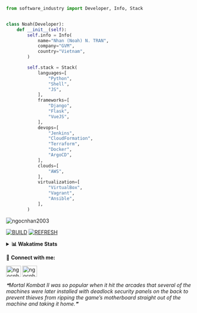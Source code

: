 ```python
from software_industry import Developer, Info, Stack


class Noah(Developer):
    def __init__(self):
        self.info = Info(
            name="Nhan (Noah) N. TRAN",
            company="GVM",
            country="Vietnam",
        )

        self.stack = Stack(
            languages=[
                "Python",
                "Shell",
                "JS",
            ],
            frameworks=[
                "Django",
                "Flask",
                "VueJS",
            ],
            devops=[
                "Jenkins",
                "CloudFormation",
                "Terraform",
                "Docker",
                "ArgoCD",
            ],
            clouds=[
                "AWS",
            ],
            virtualization=[
                "VirtualBox",
                "Vagrant",
                "Ansible",
            ],
        )
```
<img src="https://komarev.com/ghpvc/?username=ngocnhan2003&label=Profile%20views&color=0e75b6&style=flat" alt="ngocnhan2003" /> 

[![BUILD](https://github.com/ngocnhan2003/ngocnhan2003/actions/workflows/001_build.yml/badge.svg)](https://github.com/ngocnhan2003/ngocnhan2003/actions/workflows/001_build.yml)
[![REFRESH](https://github.com/ngocnhan2003/ngocnhan2003/actions/workflows/002_refresh.yml/badge.svg)](https://github.com/ngocnhan2003/ngocnhan2003/actions/workflows/002_refresh.yml)

<details> 
  <summary><b>📊 Wakatime Stats</b></summary>
  <br>
  
<!--START_SECTION:waka-->
![Code Time](http://img.shields.io/badge/Code%20Time-661%20hrs%2022%20mins-blue)

**I'm an Early 🐤** 

```text
🌞 Morning    44 commits     ████░░░░░░░░░░░░░░░░░░░░░   19.38% 
🌆 Daytime    71 commits     ███████░░░░░░░░░░░░░░░░░░   31.28% 
🌃 Evening    70 commits     ███████░░░░░░░░░░░░░░░░░░   30.84% 
🌙 Night      42 commits     ████░░░░░░░░░░░░░░░░░░░░░   18.5%

```
📅 **I'm Most Productive on Saturday** 

```text
Monday       42 commits     ████░░░░░░░░░░░░░░░░░░░░░   18.5% 
Tuesday      28 commits     ███░░░░░░░░░░░░░░░░░░░░░░   12.33% 
Wednesday    24 commits     ██░░░░░░░░░░░░░░░░░░░░░░░   10.57% 
Thursday     5 commits      ░░░░░░░░░░░░░░░░░░░░░░░░░   2.2% 
Friday       4 commits      ░░░░░░░░░░░░░░░░░░░░░░░░░   1.76% 
Saturday     86 commits     █████████░░░░░░░░░░░░░░░░   37.89% 
Sunday       38 commits     ████░░░░░░░░░░░░░░░░░░░░░   16.74%

```


📊 **This Week I Spent My Time On** 

```text
⌚︎ Time Zone: Asia/Ho_Chi_Minh

💬 Programming Languages: 
Go                       3 hrs 48 mins       ████████░░░░░░░░░░░░░░░░░   34.5% 
SQL                      2 hrs 22 mins       █████░░░░░░░░░░░░░░░░░░░░   21.59% 
YAML                     1 hr 17 mins        ███░░░░░░░░░░░░░░░░░░░░░░   11.74% 
C#                       1 hr 7 mins         ██░░░░░░░░░░░░░░░░░░░░░░░   10.14% 
Other                    25 mins             █░░░░░░░░░░░░░░░░░░░░░░░░   3.8%

🔥 Editors: 
GoLand                   6 hrs 18 mins       ██████████████░░░░░░░░░░░   57.18% 
VS Code                  4 hrs 43 mins       ██████████░░░░░░░░░░░░░░░   42.82%

💻 Operating System: 
Linux                    7 hrs 24 mins       ████████████████░░░░░░░░░   67.22% 
Windows                  3 hrs 36 mins       ████████░░░░░░░░░░░░░░░░░   32.78%

```

**I Mostly Code in Python** 

```text
Python                   14 repos            ███████████░░░░░░░░░░░░░░   43.75% 
JavaScript               6 repos             ████░░░░░░░░░░░░░░░░░░░░░   18.75% 
TypeScript               2 repos             █░░░░░░░░░░░░░░░░░░░░░░░░   6.25% 
Kotlin                   2 repos             █░░░░░░░░░░░░░░░░░░░░░░░░   6.25% 
Vue                      2 repos             █░░░░░░░░░░░░░░░░░░░░░░░░   6.25%

```



 Last Updated on 04/12/2022 02:33:34 UTC+7
<!--END_SECTION:waka-->
</details>

🔗 **Connect with me:**

<a href="https://linkedin.com/in/ngocnhan2003" target="blank"><img align="center" src="https://raw.githubusercontent.com/rahuldkjain/github-profile-readme-generator/master/src/images/icons/Social/linked-in-alt.svg" alt="ngocnhan2003" height="30" width="40" /></a>
<a href="https://instagram.com/ngocnhan2003" target="blank"><img align="center" src="https://raw.githubusercontent.com/rahuldkjain/github-profile-readme-generator/master/src/images/icons/Social/instagram.svg" alt="ngocnhan2003" height="30" width="40" /></a>


<!--STARTS_HERE_QUOTE_README-->
<i>❝Mortal Kombat II was so popular when it hit the arcades that several of the machines were later installed with deadlock security panels on the back to prevent thieves from ripping the game’s motherboard straight out of the machine and taking it home.❞</i>
<!--ENDS_HERE_QUOTE_README-->
